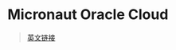 # Micronaut Oracle Cloud


> [英文链接](https://micronaut-projects.github.io/micronaut-oracle-cloud/latest/guide/#introduction)
